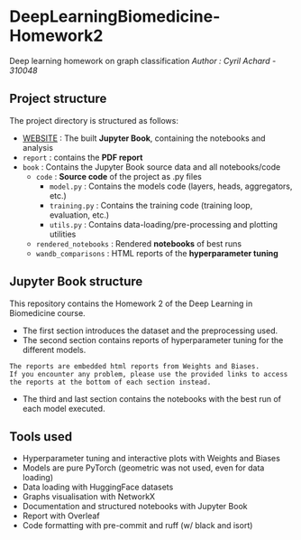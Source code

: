 # DeepLearningBiomedicine-Homework2

Deep learning homework on graph classification
*Author : Cyril Achard - 310048*

## Project structure

The project directory is structured as follows:

* [WEBSITE](https://c-achard.github.io/DeepLearningBiomedicine-Homework2/intro.html) : The built **Jupyter Book**, containing the notebooks and analysis
* `report` : contains the **PDF report**
* `book` : Contains the Jupyter Book source data and all notebooks/code
  * `code` : **Source code** of the project as .py files
    * `model.py` : Contains the models code (layers, heads, aggregators, etc.)
    * `training.py` : Contains the training code (training loop, evaluation, etc.)
    * `utils.py` : Contains data-loading/pre-processing and plotting utilities
  * `rendered_notebooks` : Rendered **notebooks** of best runs
  * `wandb_comparisons` : HTML reports of the **hyperparameter tuning**

## Jupyter Book structure

This repository contains the Homework 2 of the Deep Learning in Biomedicine course.

* The first section introduces the dataset and the preprocessing used.
* The second section contains reports of hyperparameter tuning for the different models.

```{warning}
The reports are embedded html reports from Weights and Biases.
If you encounter any problem, please use the provided links to access the reports at the bottom of each section instead.
```

* The third and last section contains the notebooks with the best run of each model executed.

## Tools used

* Hyperparameter tuning and interactive plots with Weights and Biases
* Models are pure PyTorch (geometric was not used, even for data loading)
* Data loading with HuggingFace datasets
* Graphs visualisation with NetworkX
* Documentation and structured notebooks with Jupyter Book
* Report with Overleaf
* Code formatting with pre-commit and ruff (w/ black and isort)

